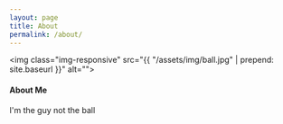 ```yaml
---
layout: page
title: About
permalink: /about/
---
```

<img class="img-responsive" src="{{ "/assets/img/ball.jpg" | prepend: site.baseurl }}" alt="">

<h4>About Me</h4>
<p>
  I'm the guy not the ball
</p>

